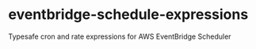 # eventbridge-schedule-expressions
Typesafe cron and rate expressions for AWS EventBridge Scheduler
